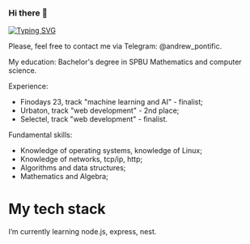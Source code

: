 ### Hi there 👋

[![Typing SVG](https://readme-typing-svg.demolab.com/?lines=I'm+a+frontend+developer.;Second+line+of+text)](https://git.io/typing-svg)

Please, feel free to contact me via Telegram: @andrew_pontific.

My education: Bachelor's degree in SPBU Mathematics and computer science.

Experience:
- Finodays 23, track "machine learning and AI" - finalist;
- Urbaton, track "web development" - 2nd place;
- Selectel, track "web development" - finalist.

Fundamental skills:
- Knowledge of operating systems, knowledge of Linux;
- Knowledge of networks, tcp/ip, http;
- Algorithms and data structures;
- Mathematics and Algebra;

# My tech stack

I’m currently learning node.js, express, nest. 

<!--
**p0ntific/p0ntific** is a ✨ _special_ ✨ repository because its `README.md` (this file) appears on your GitHub profile.

Here are some ideas to get you started:

- 🔭 I’m currently working on ...
- 🌱 I’m currently learning ...
- 👯 I’m looking to collaborate on ...
- 🤔 I’m looking for help with ...
- 💬 Ask me about ...
- 📫 How to reach me: ...
- 😄 Pronouns: ...
- ⚡ Fun fact: ...
-->

